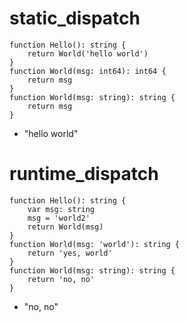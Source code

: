 # static_dispatch

```dexscript
function Hello(): string {
    return World('hello world')
}
function World(msg: int64): int64 {
    return msg
}
function World(msg: string): string {
    return msg
}
```

* "hello world"

# runtime_dispatch

```dexscript
function Hello(): string {
    var msg: string
    msg = 'world2'
    return World(msg)
}
function World(msg: 'world'): string {
    return 'yes, world'
}
function World(msg: string): string {
    return 'no, no'
}
```

* "no, no"

